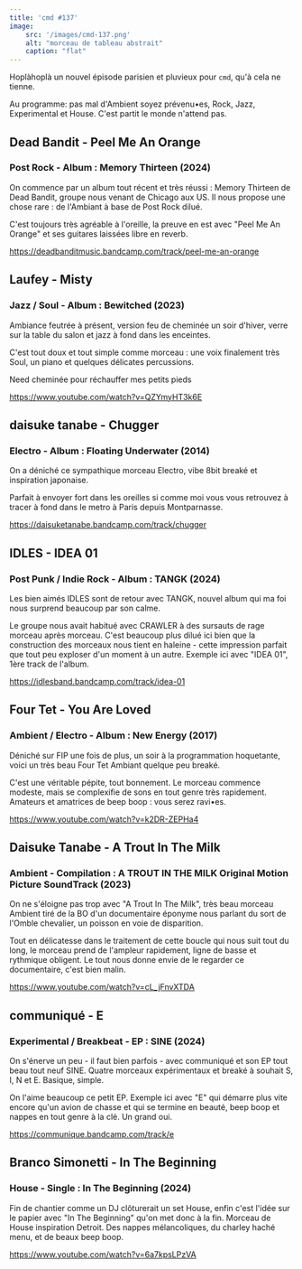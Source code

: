 ```yaml
---
title: 'cmd #137'
image:  
    src: '/images/cmd-137.png'
    alt: "morceau de tableau abstrait" 
    caption: "flat"
---
```


Hoplàhoplà un nouvel épisode parisien et pluvieux pour `cmd`, qu'à cela ne tienne.

Au programme: pas mal d'Ambient soyez prévenu•es, Rock, Jazz, Experimental et House. C'est partit le monde n'attend pas.

## Dead Bandit - Peel Me An Orange 
### Post Rock - Album : Memory Thirteen (2024)

On commence par un album tout récent et très réussi : Memory Thirteen de Dead Bandit, groupe nous venant de Chicago aux US. Il nous propose une chose rare : de l'Ambiant à base de Post Rock dilué. 

C'est toujours très agréable à l'oreille, la preuve en est avec "Peel Me An Orange" et ses guitares laissées libre en reverb. 

https://deadbanditmusic.bandcamp.com/track/peel-me-an-orange

## Laufey - Misty 
### Jazz / Soul - Album : Bewitched (2023)

Ambiance feutrée à présent, version feu de cheminée un soir d'hiver, verre sur la table du salon et jazz à fond dans les enceintes.

C'est tout doux et tout simple comme morceau : une voix finalement très Soul, un piano et quelques délicates percussions.

Need cheminée pour réchauffer mes petits pieds

https://www.youtube.com/watch?v=QZYmyHT3k6E

## daisuke tanabe - Chugger 
### Electro - Album : Floating Underwater (2014)

On a déniché ce sympathique morceau Electro, vibe 8bit breaké et inspiration japonaise.

Parfait à envoyer fort dans les oreilles si comme moi vous vous retrouvez à tracer à fond dans le metro à Paris depuis Montparnasse.

https://daisuketanabe.bandcamp.com/track/chugger

## IDLES - IDEA 01 
### Post Punk / Indie Rock - Album : TANGK (2024)

Les bien aimés IDLES sont de retour avec TANGK, nouvel album qui ma foi nous surprend beaucoup par son calme.

Le groupe nous avait habitué avec CRAWLER à des sursauts de rage morceau après morceau. C'est beaucoup plus dilué ici bien que la construction des morceaux nous tient en haleine - cette impression parfait que tout peu exploser d'un moment à un autre. Exemple ici avec "IDEA 01", 1ère track de l'album.

https://idlesband.bandcamp.com/track/idea-01

## Four Tet - You Are Loved 
### Ambient / Electro - Album : New Energy (2017)

Déniché sur FIP une fois de plus, un soir à la programmation hoquetante, voici un très beau Four Tet Ambiant quelque peu breaké.

C'est une véritable pépite, tout bonnement. Le morceau commence modeste, mais se complexifie de sons en tout genre très rapidement. Amateurs et amatrices de beep boop : vous serez ravi•es.

https://www.youtube.com/watch?v=k2DR-ZEPHa4

## Daisuke Tanabe - A Trout In The Milk
### Ambient - Compilation : A TROUT IN THE MILK Original Motion Picture SoundTrack (2023)

On ne s'éloigne pas trop avec "A Trout In The Milk", très beau morceau Ambient tiré de la BO d'un documentaire éponyme nous parlant du sort de l'Omble chevalier, un poisson en voie de disparition.

Tout en délicatesse dans le traitement de cette boucle qui nous suit tout du long, le morceau prend de l'ampleur rapidement, ligne de basse et rythmique obligent. Le tout nous donne envie de le regarder ce documentaire, c'est bien malin.

https://www.youtube.com/watch?v=cL_jFnvXTDA

## communiqué - E
### Experimental / Breakbeat - EP : SINE (2024)

On s'énerve un peu - il faut bien parfois - avec communiqué et son EP tout beau tout neuf SINE. Quatre morceaux expérimentaux et breaké à souhait S, I, N et E. Basique, simple.

On l'aime beaucoup ce petit EP. Exemple ici avec "E" qui démarre plus vite encore qu'un avion de chasse et qui se termine en beauté, beep boop et nappes en tout genre à la clé. Un grand oui.

https://communique.bandcamp.com/track/e

## Branco Simonetti - In The Beginning 
### House - Single : In The Beginning (2024)

Fin de chantier comme un DJ clôturerait un set House, enfin c'est l'idée sur le papier avec "In The Beginning" qu'on met donc à la fin. Morceau de House inspiration Detroit. Des nappes mélancoliques, du charley haché menu, et de beaux beep boop.

https://www.youtube.com/watch?v=6a7kpsLPzVA
